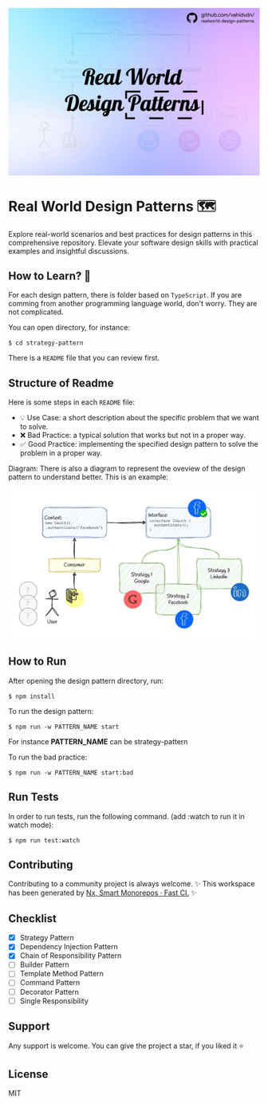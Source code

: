 ![design-pattern-cover](assets/cover.jpg)

# Real World Design Patterns 🗺️
Explore real-world scenarios and best practices for design patterns in this comprehensive repository. Elevate your software design skills with practical examples and insightful discussions.

## How to Learn? 📖
For each design pattern, there is folder based on `TypeScript`. If you are comming from another programming language world, don't worry. They are not complicated.

You can open directory, for instance:

```
$ cd strategy-pattern
```

There is a `README` file that you can review first.

## Structure of Readme

Here is some steps in each `README` file:

- 💡 Use Case: a short description about the specific problem that we want to solve.
- ❌ Bad Practice: a typical solution that works but not in a proper way.
- ✅ Good Practice: implementing the specified design pattern to solve the problem in a proper way.

Diagram: There is also a diagram to represent the oveview of the design pattern to understand better. This is an example:

![design-pattern-cover](assets/strategy-pattern.jpg)

## How to Run

After opening the design pattern directory, run:

```
$ npm install
```

To run the design pattern:

```
$ npm run -w PATTERN_NAME start
```

For instance **PATTERN_NAME** can be strategy-pattern


To run the bad practice:

```
$ npm run -w PATTERN_NAME start:bad
```

## Run Tests

In order to run tests, run the following command. (add :watch to run it in watch mode):

```
$ npm run test:watch
```

## Contributing

Contributing to a community project is always welcome. ✨ This workspace has been generated by [Nx, Smart Monorepos · Fast CI.](https://nx.dev) ✨

## Checklist

- [x] Strategy Pattern
- [x] Dependency Injection Pattern
- [x] Chain of Responsibility Pattern
- [ ] Builder Pattern
- [ ] Template Method Pattern
- [ ] Command Pattern
- [ ] Decorator Pattern
- [ ] Single Responsibility

## Support

Any support is welcome. You can give the project a star, if you liked it ⭐


## License

MIT
